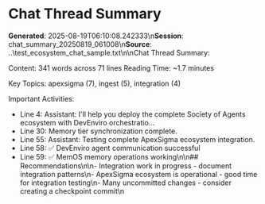 # Chat Thread Summary

**Generated**: 2025-08-19T06:10:08.242333\n**Session**: chat_summary_20250819_061008\n**Source**: ..\test_ecosystem_chat_sample.txt\n\nChat Thread Summary:

Content: 341 words across 71 lines
Reading Time: ~1.7 minutes

Key Topics: apexsigma (7), ingest (5), integration (4)

Important Activities:
- Line 4: Assistant: I'll help you deploy the complete Society of Agents ecosystem with DevEnviro orchestratio...
- Line 30: Memory tier synchronization complete.
- Line 55: Assistant: Testing complete ApexSigma ecosystem integration.
- Line 58: ✅ DevEnviro agent communication successful
- Line 59: ✅ MemOS memory operations working\n\n## Recommendations\n\n- Integration work in progress - document integration patterns\n- ApexSigma ecosystem is operational - good time for integration testing\n- Many uncommitted changes - consider creating a checkpoint commit\n